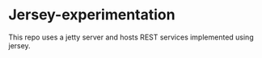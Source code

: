 # Jersey-experimentation

This repo uses a jetty server and hosts REST services implemented using jersey.

